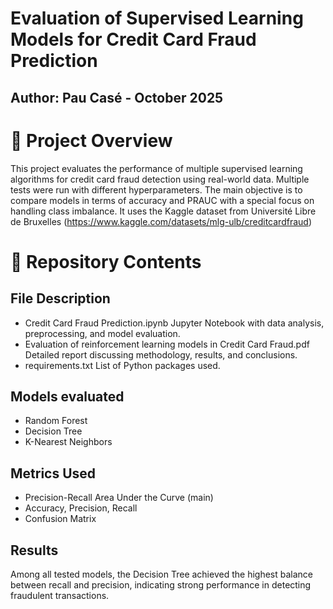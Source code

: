 # Evaluation of Supervised Learning Models for Credit Card Fraud Prediction
##  Author: Pau Casé - October 2025

# 📄 Project Overview
This project evaluates the performance of multiple supervised learning algorithms for credit card fraud detection using real-world data. Multiple tests were run with different hyperparameters.
The main objective is to compare models in terms of accuracy and PRAUC with a special focus on handling class imbalance.
It uses the Kaggle dataset from Université Libre de Bruxelles (https://www.kaggle.com/datasets/mlg-ulb/creditcardfraud)

# 🧰 Repository Contents

## File	Description
- Credit Card Fraud Prediction.ipynb	Jupyter Notebook with data analysis, preprocessing, and model evaluation.
- Evaluation of reinforcement learning models in Credit Card Fraud.pdf  Detailed report discussing methodology, results, and conclusions.
- requirements.txt	List of Python packages used.

## Models evaluated
- Random Forest
- Decision Tree
- K-Nearest Neighbors

## Metrics Used
- Precision-Recall Area Under the Curve (main)
- Accuracy, Precision, Recall
- Confusion Matrix

## Results
Among all tested models, the Decision Tree achieved the highest balance between recall and precision, indicating strong performance in detecting fraudulent transactions.
